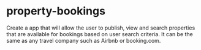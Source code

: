# property-bookings
Create a  app that will allow the user to publish, view and search   properties that are available for bookings based on user search criteria. It can be the same as any travel company such as Airbnb or booking.com.
